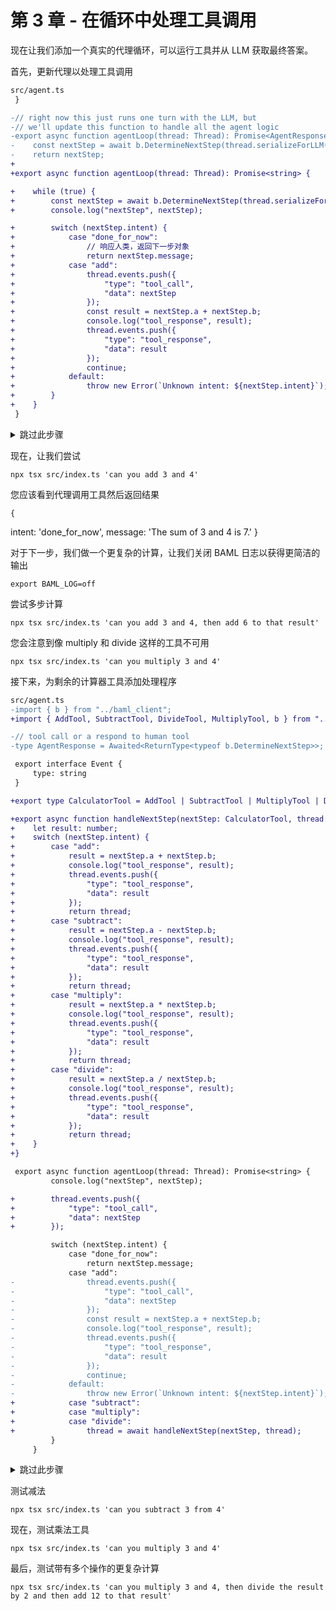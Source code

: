 # 第 3 章 - 在循环中处理工具调用

现在让我们添加一个真实的代理循环，可以运行工具并从 LLM 获取最终答案。

首先，更新代理以处理工具调用

```diff
src/agent.ts
 }

-// right now this just runs one turn with the LLM, but
-// we'll update this function to handle all the agent logic
-export async function agentLoop(thread: Thread): Promise<AgentResponse> {
-    const nextStep = await b.DetermineNextStep(thread.serializeForLLM());
-    return nextStep;
+
+export async function agentLoop(thread: Thread): Promise<string> {

+    while (true) {
+        const nextStep = await b.DetermineNextStep(thread.serializeForLLM());
+        console.log("nextStep", nextStep);

+        switch (nextStep.intent) {
+            case "done_for_now":
+                // 响应人类，返回下一步对象
+                return nextStep.message;
+            case "add":
+                thread.events.push({
+                    "type": "tool_call",
+                    "data": nextStep
+                });
+                const result = nextStep.a + nextStep.b;
+                console.log("tool_response", result);
+                thread.events.push({
+                    "type": "tool_response",
+                    "data": result
+                });
+                continue;
+            default:
+                throw new Error(`Unknown intent: ${nextStep.intent}`);
+        }
+    }
 }

```

<details>
<summary>跳过此步骤</summary>

    cp ./walkthrough/03-agent.ts src/agent.ts

</details>

现在，让我们尝试

    npx tsx src/index.ts 'can you add 3 and 4'

您应该看到代理调用工具然后返回结果

    {
  intent: 'done_for_now',
  message: 'The sum of 3 and 4 is 7.'
}

对于下一步，我们做一个更复杂的计算，让我们关闭 BAML 日志以获得更简洁的输出

    export BAML_LOG=off

尝试多步计算

    npx tsx src/index.ts 'can you add 3 and 4, then add 6 to that result'

您会注意到像 multiply 和 divide 这样的工具不可用

    npx tsx src/index.ts 'can you multiply 3 and 4'

接下来，为剩余的计算器工具添加处理程序

```diff
src/agent.ts
-import { b } from "../baml_client";
+import { AddTool, SubtractTool, DivideTool, MultiplyTool, b } from "../baml_client";

-// tool call or a respond to human tool
-type AgentResponse = Awaited<ReturnType<typeof b.DetermineNextStep>>;

 export interface Event {
     type: string
 }

+export type CalculatorTool = AddTool | SubtractTool | MultiplyTool | DivideTool;

+export async function handleNextStep(nextStep: CalculatorTool, thread: Thread): Promise<Thread> {
+    let result: number;
+    switch (nextStep.intent) {
+        case "add":
+            result = nextStep.a + nextStep.b;
+            console.log("tool_response", result);
+            thread.events.push({
+                "type": "tool_response",
+                "data": result
+            });
+            return thread;
+        case "subtract":
+            result = nextStep.a - nextStep.b;
+            console.log("tool_response", result);
+            thread.events.push({
+                "type": "tool_response",
+                "data": result
+            });
+            return thread;
+        case "multiply":
+            result = nextStep.a * nextStep.b;
+            console.log("tool_response", result);
+            thread.events.push({
+                "type": "tool_response",
+                "data": result
+            });
+            return thread;
+        case "divide":
+            result = nextStep.a / nextStep.b;
+            console.log("tool_response", result);
+            thread.events.push({
+                "type": "tool_response",
+                "data": result
+            });
+            return thread;
+    }
+}

 export async function agentLoop(thread: Thread): Promise<string> {
         console.log("nextStep", nextStep);

+        thread.events.push({
+            "type": "tool_call",
+            "data": nextStep
+        });

         switch (nextStep.intent) {
             case "done_for_now":
                 return nextStep.message;
             case "add":
-                thread.events.push({
-                    "type": "tool_call",
-                    "data": nextStep
-                });
-                const result = nextStep.a + nextStep.b;
-                console.log("tool_response", result);
-                thread.events.push({
-                    "type": "tool_response",
-                    "data": result
-                });
-                continue;
-            default:
-                throw new Error(`Unknown intent: ${nextStep.intent}`);
+            case "subtract":
+            case "multiply":
+            case "divide":
+                thread = await handleNextStep(nextStep, thread);
         }
     }
```

<details>
<summary>跳过此步骤</summary>

    cp ./walkthrough/03b-agent.ts src/agent.ts

</details>

测试减法

    npx tsx src/index.ts 'can you subtract 3 from 4'

现在，测试乘法工具

    npx tsx src/index.ts 'can you multiply 3 and 4'

最后，测试带有多个操作的更复杂计算

    npx tsx src/index.ts 'can you multiply 3 and 4, then divide the result by 2 and then add 12 to that result'
